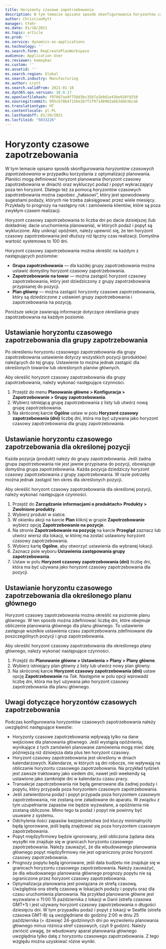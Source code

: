 ```yaml
---
title: Horyzonty czasowe zapotrzebowania
description: W tym temacie opisano sposób skonfigurowania horyzontów czasowych zapotrzebowania w przypadku korzystania z optymalizacji planowania. Horyzont czasowy zapotrzebowania wskazuje horyzont i limit planowania.
author: ChristianRytt
manager: tfehr
ms.date: 01/18/2021
ms.topic: article
ms.prod: ''
ms.service: dynamics-ax-applications
ms.technology: ''
ms.search.form: ReqCreatePlanWorkspace
audience: Application User
ms.reviewer: kamaybac
ms.custom: ''
ms.assetid: ''
ms.search.region: Global
ms.search.industry: Manufacturing
ms.author: crytt
ms.search.validFrom: 2021-01-18
ms.dyn365.ops.version: 10.0.17
ms.openlocfilehash: f970d7aa9f758d3bc35b7a1b9d1e43be928fd250
ms.sourcegitcommit: 995c678b4715be267f1f97148902a6b3dde3bcab
ms.translationtype: HT
ms.contentlocale: pl-PL
ms.lasthandoff: 01/20/2021
ms.locfileid: "5033226"
---
```

# <a name="coverage-time-fences"></a>Horyzonty czasowe zapotrzebowania

W tym temacie opisano sposób skonfigurowania *horyzontów czasowych zapotrzebowania* w przypadku korzystania z optymalizacji planowania. Planiści mogą definiować horyzont planowania (horyzont czasowy zapotrzebowania w dniach) oraz wykluczyć podaż i popyt wykraczający poza ten horyzont. Dlatego też za pomocą horyzontów czasowych zapotrzebowania można zapobiec „hałasowi”, który jest spowodowany sugestiami podaży, których nie trzeba zaksięgować przez wiele miesięcy. Przykłady to prognozy na następny rok i zamówienia klientów, które są poza zwykłym czasem realizacji.

Horyzont czasowy zapotrzebowania to liczba dni po dacie dzisiejszej (lub dokładniej: dacie uruchomienia planowania), w których podaż i popyt są wykluczone. Aby uniknąć opóźnień, należy upewnić się, że ten horyzont czasowy zapotrzebowania jest dłuższy niż łączny czas realizacji. Domyślna wartość systemowa to 100 dni.

Horyzont czasowy zapotrzebowania można określić na każdym z następujących poziomów:

- **Grupa zapotrzebowania** — dla każdej grupy zapotrzebowania można ustawić domyślny horyzont czasowy zapotrzebowania.
- **Zapotrzebowanie na towar** — można zastąpić horyzont czasowy zapotrzebowania, który jest dziedziczony z grupy zapotrzebowania przypisanej do pozycji.
- **Plan główny** — można zastąpić horyzonty czasowe zapotrzebowania, który są dziedziczone z ustawień grupy zapotrzebowania i zapotrzebowania na pozycję.

Poniższe sekcje zawierają informacje dotyczące określania grupy zapotrzebowania na każdym poziomie.

## <a name="set-a-coverage-time-fence-for-a-coverage-group"></a>Ustawianie horyzontu czasowego zapotrzebowania dla grupy zapotrzebowania

Po określeniu horyzontu czasowego zapotrzebowania dla grupy zapotrzebowania ustawienie dotyczy wszystkich pozycji (produktów) należących do tej grupy. Ustawienie to można jednak zastąpić dla określonych towarów lub określonych planów głównych.

Aby określić horyzont czasowy zapotrzebowania dla grupy zapotrzebowania, należy wykonać następujące czynności.

1. Przejdź do menu **Planowanie główne \> Konfiguracja \> Zapotrzebowanie \> Grupy zapotrzebowania**.
1. Wybierz istniejącą grupę zapotrzebowania z listy lub utwórz nową grupę zapotrzebowania.
1. Na skróconej karcie **Ogólne** ustaw w polu **Horyzont czasowy zapotrzebowania (dni)** liczbę dni, która ma być używana jako horyzont czasowy zapotrzebowania dla grupy zapotrzebowania.

## <a name="set-a-coverage-time-fence-for-a-specific-item"></a>Ustawianie horyzontu czasowego zapotrzebowania dla określonej pozycji

Każda pozycja (produkt) należy do grupy zapotrzebowania. Jeśli żadna grupa zapotrzebowania nie jest jawnie przypisana do pozycji, obowiązuje domyślna grupa zapotrzebowania. Każda pozycja dziedziczy horyzont czasowy zapotrzebowania z grupy zapotrzebowania. W razie potrzeby można jednak zastąpić ten okres dla określonych pozycji.

Aby określić horyzont czasowy zapotrzebowania dla określonej pozycji, należy wykonać następujące czynności.

1. Przejdź do **Zarządzanie informacjami o produktach\> Produkty \> Zwolnione produkty**.
1. Wybierz produkt w siatce.
1. W okienku akcji na karcie **Plan** kliknij w grupie **Zapotrzebowanie** wybierz opcję **Zapotrzebowanie na pozycje**.
1. Na stronie **Zapotrzebowanie na pozycję** na karcie **Przegląd** zaznacz lub utwórz wiersz dla lokacji, w której ma zostać ustawiony horyzont czasowy zapotrzebowania.
1. Wybierz kartę **Ogólne**, aby otworzyć ustawienia dla wybranej lokacji.
1. Zaznacz pole wyboru **Ustawienia zastępowania grupy zapotrzebowania**.
1. Ustaw w polu **Horyzont czasowy zapotrzebowania (dni)** liczbę dni, która ma być używana jako horyzont czasowy zapotrzebowania dla pozycji.

## <a name="set-a-coverage-time-fence-for-a-specific-master-plan"></a>Ustawianie horyzontu czasowego zapotrzebowania dla określonego planu głównego

Horyzont czasowy zapotrzebowania można określić na poziomie planu głównego. W ten sposób można zdefiniować liczbę dni, które obejmuje obliczenie planowania głównego dla planu głównego. To ustawienie zastępuje wszelkie ustawienia czasu zapotrzebowania zdefiniowane dla poszczególnych pozycji i grup zapotrzebowania.

Aby określić horyzont czasowy zapotrzebowania dla określonego plany głównego, należy wykonać następujące czynności.

1. Przejdź do **Planowanie główne \> Ustawienia \> Plany \> Plany główne**.
1. Wybierz istniejący plan główny z listy lub utwórz nowy plan główny.
1. Na skróconej karcie **Horyzont czasowy zapotrzebowania (dni)** ustaw opcję **Zapotrzebowanie** na *Tak*. Następnie w polu opcji wprowadź liczbę dni, która ma być używana jako horyzont czasowy zapotrzebowania dla planu głównego.

## <a name="considerations-for-coverage-time-fences"></a>Uwagi dotyczące horyzontów czasowych zapotrzebowania

Podczas konfigurowania horyzontów czasowych zapotrzebowania należy uwzględnić następujące kwestie:

- Horyzonty czasowe zapotrzebowania wpływają tylko na dane wejściowe dla planowania głównego. Jeśli wystąpią opóźnienia, wynikające z tych zamówień planowane zamówienia mogą mieć datę późniejszą niż dzisiejsza data plus ten horyzont czasowy.
- Horyzont czasowy zapotrzebowania jest określony w dniach kalendarzowych. Kalendarze, w których są dni robocze, nie wpływają na obliczanie horyzontu czasowego zapotrzebowania. Na przykład tydzień jest zawsze traktowany jako siedem dni, nawet jeśli weekendy są ustawione jako zamknięte dni w kalendarzu czasu pracy.
- Transakcje zapotrzebowania nie będą generowane dla żadnej podaży i popytu, który przypada poza horyzontem czasowym zapotrzebowania.
- Jeśli zatwierdzona podaż i popyt przypada poza horyzontem czasowym zapotrzebowania, nie zostaną one załadowane do aparatu. W związku z tym uzupełnianie zapasów nie będzie wyzwalane, a opóźnienia nie zostaną obliczone. Mimo tego ta podaż i popyt nie powinny być usuwane z systemu.
- Odchylenia ilości zapasów bezpieczeństwa (od kluczy minimalnych) będą ignorowane, jeśli będą znajdować się poza horyzontem czasowym zapotrzebowania.
- Popyt międzyfirmowy będzie ignorowany, jeśli obliczona żądana data wysyłki nie znajduje się w granicach horyzontu czasowego zapotrzebowania. Należy zauważyć, że dla wbudowanego planowania głównego popyt międzyfirmowy nie jest ograniczony przez horyzont czasowy zapotrzebowania.
- Prognozy popytu będą ignorowane, jeśli data budżetu nie znajduje się w granicach horyzontu czasowego zapotrzebowania. Należy zauważyć, że dla wbudowanego planowania głównego prognozy popytu nie są ograniczone przez horyzont czasowy zapotrzebowania.
- Optymalizacja planowania jest powiązana ze strefą czasową. Uwzględnia ona strefę czasową w lokacjach podaży i popytu oraz dla czasu uruchomienia planowania. Na przykład planowanie główne jest wyzwalane o 11:00 15 października z lokacji w Danii (strefa czasowa GMT+1) i jest używany horyzont czasowy zapotrzebowania o długości dziesięciu dni. W tym przypadku podaż i popyt z lokacji w Seattle (strefa czasowa GMT-8) są uwzględniane do godziny 2:00 w dniu 25 października (= dziesięć 24-godzinnych dni po wyzwoleniu planowania głównego minus różnica stref czasowych, czyli 9 godzin). Należy zwrócić uwagę, że wbudowany aparat planowania głównego uwzględnia tylko datę z horyzontu czasowego zapotrzebowania. Z tego względu można uzyskiwać różne wyniki.
